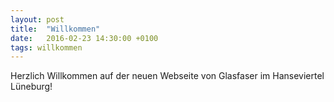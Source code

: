 ```yaml
---
layout: post
title:  "Willkommen"
date:   2016-02-23 14:30:00 +0100
tags: willkommen
---
```

Herzlich Willkommen auf der neuen Webseite von Glasfaser
im Hanseviertel Lüneburg!

